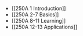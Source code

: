 * [[250A 1 Introduction]]
* [[250A 2-7 Basics]]
* [[250A 8-11 Learning]]
* [[250A 12-13 Applications]]